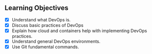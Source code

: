 ## Learning Objectives

- [x] Understand what DevOps is.
- [x] Discuss basic practices of DevOps
- [x] Explain how cloud and containers help with implementing DevOps practices.
- [x] Understand general DevOps environments.
- [x] Use Git fundamental commands.

